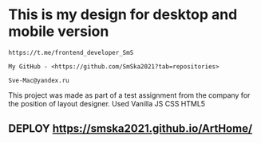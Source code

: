 # This is my design for desktop and mobile version

`` https://t.me/frontend_developer_SmS ``

 `` My GitHub - <https://github.com/SmSka2021?tab=repositories> ``

 ``Sve-Mac@yandex.ru``

 This project was made as part of a test assignment from the company for the position of layout designer. Used Vanilla JS CSS HTML5

## DEPLOY <https://smska2021.github.io/ArtHome/>
